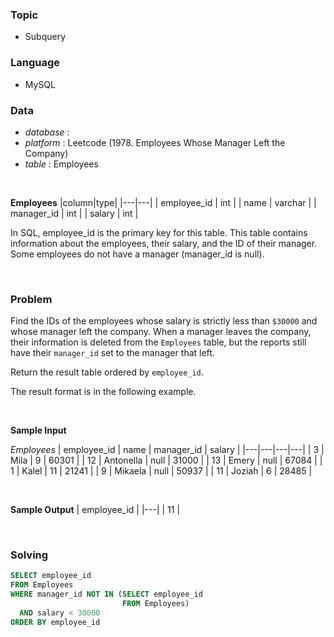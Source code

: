 ### Topic
- Subquery
  
### Language
- MySQL

### Data
- *database* : 
- *platform* : Leetcode (1978. Employees Whose Manager Left the Company)
- *table* : Employees

<br>

**Employees**
|column|type|
|---|---|
| employee_id | int      |
| name        | varchar  |
| manager_id  | int      |
| salary      | int      |

In SQL, employee_id is the primary key for this table.
This table contains information about the employees, their salary, and the ID of their manager. Some employees do not have a manager (manager_id is null).

<br>

### Problem 
Find the IDs of the employees whose salary is strictly less than `$30000` and whose manager left the company. When a manager leaves the company, their information is deleted from the `Employees` table, but the reports still have their `manager_id` set to the manager that left.

Return the result table ordered by `employee_id`.

The result format is in the following example.

<br>

**Sample Input**

*Employees*
| employee_id | name      | manager_id | salary |
|---|---|---|---|
| 3           | Mila      | 9          | 60301  |
| 12          | Antonella | null       | 31000  |
| 13          | Emery     | null       | 67084  |
| 1           | Kalel     | 11         | 21241  |
| 9           | Mikaela   | null       | 50937  |
| 11          | Joziah    | 6          | 28485  |

<br>

**Sample Output**
| employee_id |
|---|
| 11          |


<br>

### Solving
```sql
SELECT employee_id
FROM Employees
WHERE manager_id NOT IN (SELECT employee_id
                         FROM Employees)
  AND salary < 30000
ORDER BY employee_id
```
